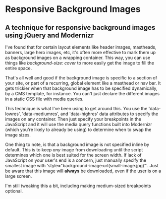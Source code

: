 Responsive Background Images
====================

A technique for responsive background images using jQuery and Modernizr
--------------------

I've found that for certain layout elements like header images, mastheads, banners, large hero images, etc, it's often more effective to mark them up as background images on a wrapping container. This way, you can use things like *background-size: cover* to more easily get the image to fill the entire space.

That's all well and good if the background image is specific to a section of your site, or part of a recurring, global element like a masthead or nav bar. It gets trickier when that background image has to be specified dynamically, by a CMS template, for instance. You can't just declare the different images in a static CSS file with media queries.

This technique is what I've been using to get around this. You use the 'data-lowres', 'data-mediumres', and 'data-highres' data attributes to specify the images on any container. Then just specify your breakpoints in the JavaScript and it will use the media query functions built into Modernizr (which you're likely to already be using) to determine when to swap the image sizes.

One thing to note, is that a background image is not specified inline by default. This is to keep *any* image from downloading until the script determines which one is best suited for the screen width. If lack of JavaScript on your user's end is a concern, just manually specify the smallest image with 'style="background-image:url(small-image.jpg)"'. Just be aware that this image will **always** be downloaded, even if the user is on a large screen.

I'm still tweaking this a bit, including making medium-sized breakpoints optional.